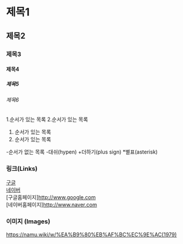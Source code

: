 # 제목1

## 제목2

### 제목3

#### 제목4

##### 제목5

###### 제목6

1.순서가 있는 목록
2.순서가 있는 목록
  1. 순서가 있는 목록
  2. 순서가 있는 목록

-순서가 없는 목록
 -대쉬(hypen)
 +더하기(plus sign)
 *별표(asterisk)

### 링크(Links)
[구글](http://www.google.com)   
[네이버](http://www.naver.com)   
[구글홈페이지]<http://www.google.com>   
[네이버홈페이지]<http://www.naver.com>   
  
### 이미지 (Images)
https://namu.wiki/w/%EA%B9%80%EB%AF%BC%EC%9E%AC(1979)
